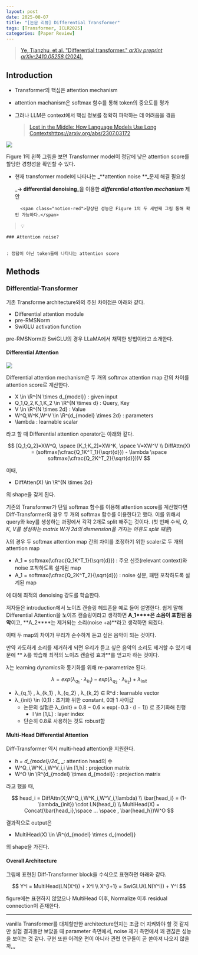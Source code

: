 ```yaml
---
layout: post
date: 2025-08-07
title: "[논문 리뷰] Differential Transformer"
tags: [Transformer, ICLR2025]
categories: [Paper Review]
---
```


> [Ye, Tianzhu, et al. "Differential transformer." ](https://arxiv.org/abs/2410.05258)[_arXiv preprint arXiv:2410.05258_](https://arxiv.org/abs/2410.05258)[ (2024).](https://arxiv.org/abs/2410.05258)



## Introduction

- Transformer의 핵심은 attention mechanism
- attention machanism은 softmax 함수를 통해 token의 중요도를 평가
- 그러나 LLM은 context에서 핵심 정보를 정확히 파악하는 데 어려움을 겪음

	> [Lost in the Middle: How Language Models Use Long Contextshttps://arxiv.org/abs/2307.03172](https://arxiv.org/abs/2307.03172)


![](https://prod-files-secure.s3.us-west-2.amazonaws.com/542b861c-36a8-4051-84e5-8804b6728dba/9083ea56-691a-4752-ae26-47f403431ac8/image.png?X-Amz-Algorithm=AWS4-HMAC-SHA256&X-Amz-Content-Sha256=UNSIGNED-PAYLOAD&X-Amz-Credential=ASIAZI2LB466VA6VTXBT%2F20250912%2Fus-west-2%2Fs3%2Faws4_request&X-Amz-Date=20250912T080115Z&X-Amz-Expires=3600&X-Amz-Security-Token=IQoJb3JpZ2luX2VjELD%2F%2F%2F%2F%2F%2F%2F%2F%2F%2FwEaCXVzLXdlc3QtMiJIMEYCIQCQ1u2LPApOJK6sdGSR3vWEpm4KSWi0RM5y02l5X7RATgIhAIh7U2qkIlTFuuy0AXnwqLfm67ClbRAZmZrKYFoZ7LgvKv8DCCkQABoMNjM3NDIzMTgzODA1Igy%2BegBIt8V9jGlHbfwq3APa7VcqVAcW7%2FsJwmrdYe2NhnIc2TqOVwn6yhn38zGhFM1JPbJVRmobBEffJq%2FjntriJtEF%2FYFXvyEFXCQWUV4J2lM6lKtNn7p6TNsWDOjWvlsrJ0ajxSA9stw0LcrdCJxB5CX87oQqzeKT63Y03CX2g5NGYllgzxm2N7Mk7AY1Yi9ZMgYXE26zfmnzVLQccAtjMK%2Bt9m7vvt1%2B%2FDHKuQBQfKZt3VrKvgpA36vp%2F3K%2Fbpd5WD%2B3Ux8TeiQCmnGSGHM68wIIux3MBoXjGl2uKRBjIyJLDMYOJS4rUyG8Lg6FujOlGMN47ZdieVwkUxnrdEGjhLJgE54WEjZu305RW419XRJ2saed7sgab4QKeh7WpgCgxvTm%2FN7R4fO7jKpfwfo%2FH4mktaXAw%2BD3dhKd%2FbPHZWGvF25K1rwZxAugVhV4ZsuCS2TxvNnd7yMFYDipQJkyOXc2JlNEfhVwWateAeN3%2BmS2RZFlvx2rk8j9xzTr4Xb%2B33H%2BPwCyh23jXoBX%2BgBs1lJR39beX6YMBbSiExB2jQTxqs%2BLBhf2XlxkZxvBnGSF4z8vuk%2FZBPmhPJGJ%2FkgDwlJWokXMPBBU3%2FyzrlUW185v6%2BplHGl%2B8bp1r%2FAGyBquITg3x1StS60GMDDnmI%2FGBjqkAXP2x%2FX5vrMlSTe0ic2PWvTMgEBFiOxLwH6d8fdDd8gQKALFzSe9moLt09zoy8s1DqZZUKJi1qXFF2VRTp9BT5yQGRRZgTME1XLft70JcSZCQSpGPDbJs9owiAfLulXllcUdz7RWKnoUDf%2BgirOk%2FAHBv5Q%2BZTDeMeGHaRTwc9siLK20PU%2F%2FQ0Aiqe26J5BGNRTvd0NEOGeumLwECxV%2BmLpgD7XH&X-Amz-Signature=102d837991e88fe49ce3393ee449175746180fff2bf6014053347573ad62f329&X-Amz-SignedHeaders=host&x-amz-checksum-mode=ENABLED&x-id=GetObject)


Figure 1의 왼쪽 그림을 보면 Transformer model이 정답에 낮은 attention score를 할당한 경향성을 확인할 수 있다.

- 현재 transformer model에 나타나는 _**attention noise **_문제 해결 필요성

	_**→ differential denoising**_을 이용한 _**differential attention mechanism**_ 제안


		<span class="notion-red">향상된 성능은 Figure 1의 두 세번째 그림 통해 확인 가능하다.</span>


> 💡 


	### Attention noise?


	: 정답이 아닌 token들에 나타나는 attention score



## Methods



### Differential-Transformer


기존 Transforme architecture와의 주된 차이점은 아래와 같다.

- Differential attention module
- pre-RMSNorm
- SwiGLU activation function

pre-RMSNorm과 SwiGLU의 경우 LLaMA에서 채택한 방법이라고 소개한다.



#### Differential Attention


![](https://prod-files-secure.s3.us-west-2.amazonaws.com/542b861c-36a8-4051-84e5-8804b6728dba/116d70b2-1963-4810-9167-f4c7d8a06e8f/image.png?X-Amz-Algorithm=AWS4-HMAC-SHA256&X-Amz-Content-Sha256=UNSIGNED-PAYLOAD&X-Amz-Credential=ASIAZI2LB466VA6VTXBT%2F20250912%2Fus-west-2%2Fs3%2Faws4_request&X-Amz-Date=20250912T080115Z&X-Amz-Expires=3600&X-Amz-Security-Token=IQoJb3JpZ2luX2VjELD%2F%2F%2F%2F%2F%2F%2F%2F%2F%2FwEaCXVzLXdlc3QtMiJIMEYCIQCQ1u2LPApOJK6sdGSR3vWEpm4KSWi0RM5y02l5X7RATgIhAIh7U2qkIlTFuuy0AXnwqLfm67ClbRAZmZrKYFoZ7LgvKv8DCCkQABoMNjM3NDIzMTgzODA1Igy%2BegBIt8V9jGlHbfwq3APa7VcqVAcW7%2FsJwmrdYe2NhnIc2TqOVwn6yhn38zGhFM1JPbJVRmobBEffJq%2FjntriJtEF%2FYFXvyEFXCQWUV4J2lM6lKtNn7p6TNsWDOjWvlsrJ0ajxSA9stw0LcrdCJxB5CX87oQqzeKT63Y03CX2g5NGYllgzxm2N7Mk7AY1Yi9ZMgYXE26zfmnzVLQccAtjMK%2Bt9m7vvt1%2B%2FDHKuQBQfKZt3VrKvgpA36vp%2F3K%2Fbpd5WD%2B3Ux8TeiQCmnGSGHM68wIIux3MBoXjGl2uKRBjIyJLDMYOJS4rUyG8Lg6FujOlGMN47ZdieVwkUxnrdEGjhLJgE54WEjZu305RW419XRJ2saed7sgab4QKeh7WpgCgxvTm%2FN7R4fO7jKpfwfo%2FH4mktaXAw%2BD3dhKd%2FbPHZWGvF25K1rwZxAugVhV4ZsuCS2TxvNnd7yMFYDipQJkyOXc2JlNEfhVwWateAeN3%2BmS2RZFlvx2rk8j9xzTr4Xb%2B33H%2BPwCyh23jXoBX%2BgBs1lJR39beX6YMBbSiExB2jQTxqs%2BLBhf2XlxkZxvBnGSF4z8vuk%2FZBPmhPJGJ%2FkgDwlJWokXMPBBU3%2FyzrlUW185v6%2BplHGl%2B8bp1r%2FAGyBquITg3x1StS60GMDDnmI%2FGBjqkAXP2x%2FX5vrMlSTe0ic2PWvTMgEBFiOxLwH6d8fdDd8gQKALFzSe9moLt09zoy8s1DqZZUKJi1qXFF2VRTp9BT5yQGRRZgTME1XLft70JcSZCQSpGPDbJs9owiAfLulXllcUdz7RWKnoUDf%2BgirOk%2FAHBv5Q%2BZTDeMeGHaRTwc9siLK20PU%2F%2FQ0Aiqe26J5BGNRTvd0NEOGeumLwECxV%2BmLpgD7XH&X-Amz-Signature=47fa1dd342e098cfed64084e251cb81d9fac4b3ea7429cd14a453007e50f762e&X-Amz-SignedHeaders=host&x-amz-checksum-mode=ENABLED&x-id=GetObject)


Differential attention mechanism은 두 개의 softmax attention map 간의 차이를 attention score로 계산한다.

- X \in \R^{N \times d\_{model}} : given input
- Q\_1,Q\_2,K\_1,K\_2 \in \R^{N \times d} : Query, Key
- V \in \R^{N \times 2d} : Value
- W^Q,W^K,W^V \in \R^{d\_{model} \times 2d} : parameters
- \lambda : learnable scalar

라고 할 때 Differential attention operator는 아래와 같다.


$$
[Q_1;Q_2]=XW^Q, \space [K_1;K_2]=XW^K, \space V=XW^V \\
DiffAttn(X) = (softmax(\cfrac{Q_1K^T_1}{\sqrt{d}}) - \lambda \space softmax(\cfrac{Q_2K^T_2}{\sqrt{d}}))V
$$


이때,

- DiffAtten(X) \in \R^{N \times 2d}

의 shape을 갖게 된다.


기존의 Transformer가 단일 softmax 함수를 이용해 attention score를 계산했다면 Diff-Transformer의 경우 두 개의 softmax 함수를 이용한다고 했다. 이를 위해서 query와 key를 생성하는 과정에서 각각 2개로 split 해주는 것이다. <span class="notion-red">(첫 번째 수식, </span><span class="notion-red">_Q, K, V를 생성하는 matrix W가 2d의 dismension을 가지는 이유도 split 때문_</span><span class="notion-red">)</span>


 λ의 경우 두 softmax attention map 간의 차이를 조정하기 위한 scaler로 두 개의 attention map

- A\_1 = softmax(\cfrac{Q\_1K^T\_1}{\sqrt{d}}) : 주요 신호(relevant context)와 noise 포착하도록 설계된 map
- A\_1 = softmax(\cfrac{Q\_2K^T\_2}{\sqrt{d}}) : noise 성분, 패턴 포착하도록 설계된 map 

에 대해 최적의 denoising 강도를 학습한다.


저자들은 introduction에서 노이즈 캔슬링 헤드폰을 예로 들어 설명한다. 쉽게 말해 Differential Attention을 노이즈 캔슬링이라고 생각하면 **A\_1****은 소음이 포함된 음악**이고, **A\_2****는 제거되는 소리(noise +a)**라고 생각하면 되겠다. 


이때 두 map의 차이가 우리가 순수하게 듣고 싶은 음악이 되는 것이다. 


만약 과도하게 소리를 제거하게 되면 우리가 듣고 싶은 음악의 소리도 제거할 수 있기 때문에 ** λ를 학습해 최적의 노이즈 캔슬링 효과**를 얻고자 하는 것이다.


λ는 learning dynamics와 동기화를 위해 re-parametrize 된다.


$$
\lambda = exp(\lambda_{q_1} \cdot \lambda_{k_1}) - exp(\lambda_{q_2} \cdot \lambda_{k_2}) + \lambda_{init}
$$

- λ\_{q\_1} , λ\_{k\_1} , λ\_{q\_2} , λ\_{k\_2} ∈ R^d : learnable vector
- λ\_{init} \in (0,1) : 초기화 위한 constant, 0과 1 사이값
	- 논문의 실험은 λ\_{init} = 0.8 − 0.6 × exp(−0.3 · (l − 1)) 로 초기화해 진행
		- l \in [1,L] : layer index
	- 단순히 0.8로 사용하는 것도 robust함


#### **Multi-Head Differential Attention**


Diff-Transformer 역시 multi-head attention을 지원한다.

- _h = d\_{model}/2d__ _: attention head의 수
- W^Q\_i,W^K\_i,W^V\_i,i \in [1,h] : projection matrix
- W^O \in \R^{d\_{model} \times d\_{model}} : projection matrix

라고 했을 때,


$$
head_i = DiffAttn(X;W^Q_i,W^K_i,W^V_i,\lambda) \\
\bar{head_i} = (1-\lambda_{init}) \cdot LN(head_i) \\
MultiHead(X) = Concat(\bar{head_i},\space ... \space , \bar{head_h})W^O
$$


결과적으로 output은

- MultiHead(X) \in \R^{d\_{model} \times d\_{model}}

의 shape을 가진다.



#### Overall Architecture


그림에 표현된 Diff-Transformer block을 수식으로 표현하면 아래와 같다.


$$
Y^l = MultiHead(LN(X^l)) + X^l \\
X^{l+1} = SwiGLU(LN(Y^l)) + Y^l
$$


figure에는 표현하지 않았으나 MultiHead 이후, Normalize 이후 residual connection이 존재한다.


---


vanilla Transformer를 대체할만한 architecture인지는 조금 더 지켜봐야 할 것 같지만 실험 결과들만 보았을 때 parameter 측면에서, noise 제거 측면에서 꽤 괜찮은 성능을 보이는 것 같다. 구현 또한 어려운 편이 아니라 관련 연구들이 곧 쏟아져 나오지 않을까,,,

